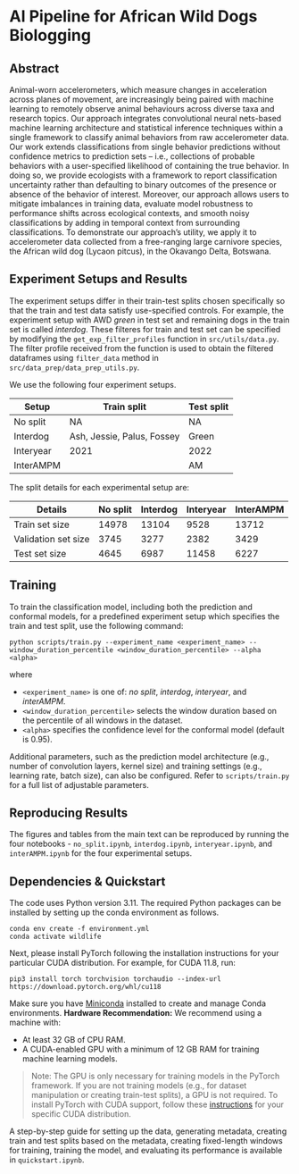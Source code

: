 # AI Pipeline for African Wild Dogs Biologging

## Abstract

Animal-worn accelerometers, which measure changes in acceleration across planes of movement, are increasingly being paired with machine learning to remotely observe animal behaviours across diverse taxa and research topics. 
Our approach integrates convolutional neural nets-based machine learning architecture and statistical inference techniques within a single framework to classify animal behaviors from raw accelerometer data. Our work extends classifications from single behavior predictions without confidence metrics to prediction sets – i.e., collections of probable behaviors with a user-specified likelihood of containing the true behavior. In doing so, we provide ecologists with a framework to report classification uncertainty rather than defaulting to binary outcomes of the presence or absence of the behavior of interest. Moreover, our approach allows users to mitigate imbalances in training data, evaluate model robustness to performance shifts across ecological contexts, and smooth noisy classifications by adding in temporal context from surrounding classifications. To demonstrate our approach’s utility, we apply it to accelerometer data collected from a free-ranging large carnivore species, the African wild dog (Lycaon pitcus), in the Okavango Delta, Botswana. 

## Experiment Setups and Results

The experiment setups differ in their train-test splits chosen specifically so that the train and test data satisfy use-specified controls. For example, the experiment setup with AWD *green* in test set and remaining dogs in the train set is called *interdog*. These filteres for train and test set can be specified by modifying the `get_exp_filter_profiles` function in `src/utils/data.py`. The filter profile received from the function is used to obtain the filtered dataframes using `filter_data` method in `src/data_prep/data_prep_utils.py`.

We use the following four experiment setups.

| Setup | Train split | Test split |
|-------|-------------|------------|
| No split | NA | NA |
| Interdog | Ash, Jessie, Palus, Fossey | Green |
| Interyear | 2021 | 2022|
| InterAMPM| | AM | PM | 

The split details for each experimental setup are:

| Details | No split | Interdog | Interyear | InterAMPM |
|---------|----------|----------|-----------|-----------|
| Train set size | 14978 | 13104 | 9528 | 13712|
| Validation set size | 3745 | 3277 | 2382 | 3429 |
| Test set size | 4645 | 6987 | 11458 | 6227 | 

## Training

To train the classification model, including both the prediction and conformal models, for a predefined experiment setup which specifies the train and test split, use the following command:
```
python scripts/train.py --experiment_name <experiment_name> --window_duration_percentile <window_duration_percentile> --alpha <alpha>
```
where
- `<experiment_name>` is one of: *no split*, *interdog*, *interyear*, and *interAMPM*.
- `<window_duration_percentile>` selects the window duration based on the percentile of all windows in the dataset.
- `<alpha>` specifies the confidence level for the conformal model (default is 0.95).

Additional parameters, such as the prediction model architecture (e.g., number of convolution layers, kernel size) and training settings (e.g., learning rate, batch size), can also be configured. Refer to `scripts/train.py` for a full list of adjustable parameters.

## Reproducing Results

The figures and tables from the main text can be reproduced by running the four notebooks - `no_split.ipynb`, `interdog.ipynb`, `interyear.ipynb`, and `interAMPM.ipynb` for the four experimental setups. 

## Dependencies & Quickstart
The code uses Python version 3.11. The required Python packages can be installed by setting up the conda environment as follows.
```
conda env create -f environment.yml
conda activate wildlife
```

Next, please install PyTorch following the installation instructions for your particular CUDA distribution. For example, for CUDA 11.8, run:
```
pip3 install torch torchvision torchaudio --index-url https://download.pytorch.org/whl/cu118
```
Make sure you have [Miniconda](https://docs.anaconda.com/miniconda/miniconda-install/) installed to create and manage Conda environments.
**Hardware Recommendation:** We recommend using a machine with:
- At least 32 GB of CPU RAM.
- A CUDA-enabled GPU with a minimum of 12 GB RAM for training machine learning models.

> Note: The GPU is only necessary for training models in the PyTorch framework. If you are not training models (e.g., for dataset manipulation or creating train-test splits), a GPU is not required.
To install PyTorch with CUDA support, follow these [instructions](https://pytorch.org/) for your specific CUDA distribution.

A step-by-step guide for setting up the data, generating metadata, creating train and test splits based on the metadata, creating fixed-length windows for training, training the model, and evaluating its performance is available in `quickstart.ipynb`.
